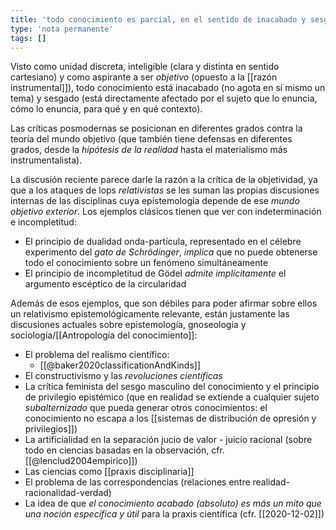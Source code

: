 ```yaml
---
title: 'todo conocimiento es parcial, en el sentido de inacabado y sesgado'
type: 'nota permanente'
tags: []
---
```

Visto como unidad discreta, inteligible (clara y distinta en sentido cartesiano) y como aspirante a ser *objetivo* (opuesto a la [[razón instrumental]]), todo conocimiento está inacabado (no agota en sí mismo un tema) y sesgado (está directamente afectado por el sujeto que lo enuncia, cómo lo enuncia, para qué y en qué contexto).

Las críticas posmodernas se posicionan en diferentes grados contra la teoría del mundo objetivo (que también tiene defensas en diferentes grados, desde la *hipótesis de la realidad* hasta el materialismo más instrumentalista).

La discusión reciente parece darle la razón a la crítica de la objetividad, ya que a los ataques de lops *relativistas* se les suman las propias discusiones internas de las disciplinas cuya epistemología depende de ese *mundo objetivo exterior*. Los ejemplos clásicos tienen que ver con indeterminación e incompletitud:

- El principio de dualidad onda-partícula, representado en el célebre experimento del *gato de Schrödinger*, *implica* que no puede obtenerse todo el conocimiento sobre un fenómeno simultáneamente
- El principio de incompletitud de Gödel *admite implícitamente* el argumento escéptico de la circularidad

Además de esos ejemplos, que son débiles para poder afirmar sobre ellos un relativismo epistemológicamente relevante, están justamente las discusiones actuales sobre epistemología, gnoseología y sociología/[[Antropología del conocimiento]]:

- El problema del realismo científico:
    - [[@baker2020classificationAndKinds]]
- El constructivismo y las *revoluciones científicas*
- La crítica feminista del sesgo masculino del conocimiento y el principio de privilegio epistémico (que en realidad se extiende a cualquier sujeto *subalternizado* que pueda generar otros conocimientos: el conocimiento no escapa a los [[sistemas de distribución de opresión y privilegios]])
- La artificialidad en la separación jucio de valor - juicio racional (sobre todo en ciencias basadas en la observación, cfr. [[@lenclud2004empirico]])
- Las ciencias como [[praxis disciplinaria]]
- El problema de las correspondencias (relaciones entre realidad-racionalidad-verdad)
- La idea de que *el conocimiento acabado (absoluto) es más un mito que una noción específica y útil* para la praxis científica (cfr. [[2020-12-02]])